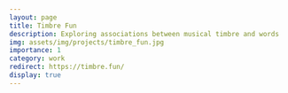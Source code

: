 ```yaml
---
layout: page
title: Timbre Fun
description: Exploring associations between musical timbre and words
img: assets/img/projects/timbre_fun.jpg
importance: 1
category: work
redirect: https://timbre.fun/
display: true
---
```


